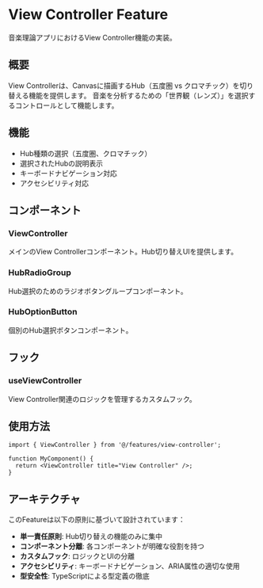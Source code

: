 # View Controller Feature

音楽理論アプリにおけるView Controller機能の実装。

## 概要

View Controllerは、Canvasに描画するHub（五度圏 vs クロマチック）を切り替える機能を提供します。
音楽を分析するための「世界観（レンズ）」を選択するコントロールとして機能します。

## 機能

- Hub種類の選択（五度圏、クロマチック）
- 選択されたHubの説明表示
- キーボードナビゲーション対応
- アクセシビリティ対応

## コンポーネント

### ViewController

メインのView Controllerコンポーネント。Hub切り替えUIを提供します。

### HubRadioGroup

Hub選択のためのラジオボタングループコンポーネント。

### HubOptionButton

個別のHub選択ボタンコンポーネント。

## フック

### useViewController

View Controller関連のロジックを管理するカスタムフック。

## 使用方法

```tsx
import { ViewController } from '@/features/view-controller';

function MyComponent() {
  return <ViewController title="View Controller" />;
}
```

## アーキテクチャ

このFeatureは以下の原則に基づいて設計されています：

- **単一責任原則**: Hub切り替えの機能のみに集中
- **コンポーネント分離**: 各コンポーネントが明確な役割を持つ
- **カスタムフック**: ロジックとUIの分離
- **アクセシビリティ**: キーボードナビゲーション、ARIA属性の適切な使用
- **型安全性**: TypeScriptによる型定義の徹底
